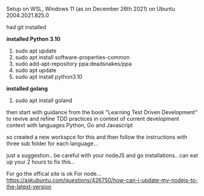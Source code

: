 Setup on WSL, Windows 11 (as on December 26th 2021)
on Ubuntu 2004.2021.825.0

had git installed

**installed Python 3.10**
1. sudo apt update
2. sudo apt install software-properties-common
3. sudo add-apt-repository ppa:deadsnakes/ppa
4. sudo apt update
5. sudo apt install python3.10

**installed golang**
1. sudo apt install goland

then start with guidance from the book "Learning Test Driven Development" to revive and refine TDD practices in context of current development context with languages Python, Go and Javascript 

so created a new workspce for this and then follow the instructions with three sub folder for each language...

just a suggestion.. be careful with your nodeJS and go installations.. can eat up your 2 hours to fix this...

For go
the offical site is ok
For node...
https://askubuntu.com/questions/426750/how-can-i-update-my-nodejs-to-the-latest-version

